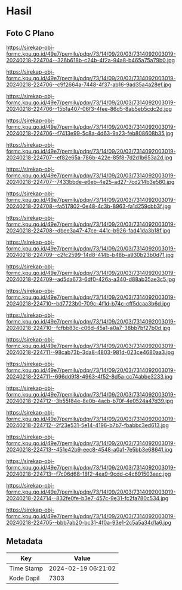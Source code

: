 # Hasil

## Foto C Plano

https://sirekap-obj-formc.kpu.go.id/49e7/pemilu/pdpr/73/14/09/20/03/7314092003019-20240218-224704--326b618b-c24b-4f2a-94a8-b465a75a79b0.jpg

https://sirekap-obj-formc.kpu.go.id/49e7/pemilu/pdpr/73/14/09/20/03/7314092003019-20240218-224706--c9f2664a-7448-4f37-ab16-9ad35a4a28ef.jpg

https://sirekap-obj-formc.kpu.go.id/49e7/pemilu/pdpr/73/14/09/20/03/7314092003019-20240218-224706--15b1a407-06f3-4fee-86d5-8ab5eb5cdc2d.jpg

https://sirekap-obj-formc.kpu.go.id/49e7/pemilu/pdpr/73/14/09/20/03/7314092003019-20240218-224706--f7413e99-5c8a-4d63-9a23-feb808608b35.jpg

https://sirekap-obj-formc.kpu.go.id/49e7/pemilu/pdpr/73/14/09/20/03/7314092003019-20240218-224707--ef82e65a-786b-422e-85f8-7d2d1b653a2d.jpg

https://sirekap-obj-formc.kpu.go.id/49e7/pemilu/pdpr/73/14/09/20/03/7314092003019-20240218-224707--7433bbde-e6eb-4e25-ad27-7cd214b3e580.jpg

https://sirekap-obj-formc.kpu.go.id/49e7/pemilu/pdpr/73/14/09/20/03/7314092003019-20240218-224708--fa517802-0e48-4c3b-8963-fa1d259cbb3f.jpg

https://sirekap-obj-formc.kpu.go.id/49e7/pemilu/pdpr/73/14/09/20/03/7314092003019-20240218-224708--dbee3a47-47ce-441c-b926-fad41da3b18f.jpg

https://sirekap-obj-formc.kpu.go.id/49e7/pemilu/pdpr/73/14/09/20/03/7314092003019-20240218-224709--c2fc2599-14d8-414b-b48b-a930b23b0d71.jpg

https://sirekap-obj-formc.kpu.go.id/49e7/pemilu/pdpr/73/14/09/20/03/7314092003019-20240218-224709--ad5da673-6df0-426a-a340-d88ab35ae3c5.jpg

https://sirekap-obj-formc.kpu.go.id/49e7/pemilu/pdpr/73/14/09/20/03/7314092003019-20240218-224710--bd7723b0-709c-4f1d-b74c-cff5dcaa3b6d.jpg

https://sirekap-obj-formc.kpu.go.id/49e7/pemilu/pdpr/73/14/09/20/03/7314092003019-20240218-224710--fcfbb83c-c06d-45a1-a0a7-38bb7bf27b0d.jpg

https://sirekap-obj-formc.kpu.go.id/49e7/pemilu/pdpr/73/14/09/20/03/7314092003019-20240218-224711--98cab73b-3da8-4803-981d-023ce4680aa3.jpg

https://sirekap-obj-formc.kpu.go.id/49e7/pemilu/pdpr/73/14/09/20/03/7314092003019-20240218-224711--696dd9f8-4963-4f52-8d5a-cc74abbe3233.jpg

https://sirekap-obj-formc.kpu.go.id/49e7/pemilu/pdpr/73/14/09/20/03/7314092003019-20240218-224712--3b55f84e-8e0b-4acb-b70f-4e0524a47d39.jpg

https://sirekap-obj-formc.kpu.go.id/49e7/pemilu/pdpr/73/14/09/20/03/7314092003019-20240218-224712--2f23e531-5e14-4196-b7b7-fbabbc3ed613.jpg

https://sirekap-obj-formc.kpu.go.id/49e7/pemilu/pdpr/73/14/09/20/03/7314092003019-20240218-224713--451e42b9-eec8-4548-a0a1-7e5bb3e68641.jpg

https://sirekap-obj-formc.kpu.go.id/49e7/pemilu/pdpr/73/14/09/20/03/7314092003019-20240218-224713--f7c06d68-18f2-4ea9-9cdd-c4c691503aec.jpg

https://sirekap-obj-formc.kpu.go.id/49e7/pemilu/pdpr/73/14/09/20/03/7314092003019-20240218-224714--832fe0fe-b3e7-457c-9e31-fc2fa780c534.jpg

https://sirekap-obj-formc.kpu.go.id/49e7/pemilu/pdpr/73/14/09/20/03/7314092003019-20240218-224705--bbb7ab20-bc31-4f0a-93e1-2c5a5a34d1a6.jpg


## Metadata

| Key        | Value               |
| ---------- | ------------------- |
| Time Stamp | 2024-02-19 06:21:02 |
| Kode Dapil | 7303                |



